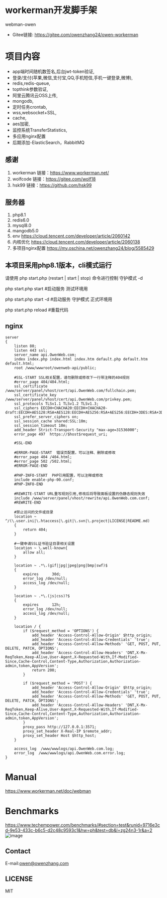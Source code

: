 
# workerman开发脚手架
webman-owen
- Gitee链接:
  https://gitee.com/owenzhang24/owen-workerman


# 项目内容

- app端时间随机数签名,后台jwt-token验证,
- 登录/支付(苹果,微信,支付宝,QQ,手机短信,手机一键登录,微博),
- redis,redis-queue,
- topthink参数验证,
- 阿里云腾讯云OSS上传,
- mongodb,
- 定时任务crontab,
- wss,websocket+SSL,
- cache,
- aes加密,
- 监控系统TransferStatistics,
- 多应用nginx配置
- 后期添加-ElasticSearch，RabbitMQ


## 感谢

1. workerman 链接：https://www.workerman.net/
2. wolfcode 链接：https://gitee.com/wolf18
3. hsk99 链接：https://github.com/hsk99


## 服务器

1. php8.1
2. redis6.0
3. mysql8.0
4. mangodb5.0
5. env  https://cloud.tencent.com/developer/article/2060142
6. 内核优化 https://cloud.tencent.com/developer/article/2060138
7. 多项目nginx配置  https://my.oschina.net/owenzhang24/blog/5585429

## 本项目采用php8.1版本，cli模式运行

请使用 php start.php (restart | start | stop) 命令进行控制 守护模式 -d

php start.php start       #启动服务 测试环境用

php start.php start -d    #启动服务 守护模式 正式环境用

php start.php reload      #重载代码

## nginx
```
server
{
    listen 80;
	listen 443 ssl;
    server_name api.OwenWeb.com;
    index index.php index.html index.htm default.php default.htm default.html;
    root /www/wwwroot/owenweb-api/public;

    #SSL-START SSL相关配置，请勿删除或修改下一行带注释的404规则
    #error_page 404/404.html;
    ssl_certificate    /www/server/panel/vhost/cert/api.OwenWeb.com/fullchain.pem;
    ssl_certificate_key    /www/server/panel/vhost/cert/api.OwenWeb.com/privkey.pem;
    ssl_protocols TLSv1.1 TLSv1.2 TLSv1.3;
    ssl_ciphers EECDH+CHACHA20:EECDH+CHACHA20-draft:EECDH+AES128:RSA+AES128:EECDH+AES256:RSA+AES256:EECDH+3DES:RSA+3DES:!MD5;
    ssl_prefer_server_ciphers on;
    ssl_session_cache shared:SSL:10m;
    ssl_session_timeout 10m;
    add_header Strict-Transport-Security "max-age=31536000";
    error_page 497  https://$host$request_uri;

    #SSL-END

    #ERROR-PAGE-START  错误页配置，可以注释、删除或修改
    #error_page 404 /404.html;
    #error_page 502 /502.html;
    #ERROR-PAGE-END

    #PHP-INFO-START  PHP引用配置，可以注释或修改
    include enable-php-00.conf;
    #PHP-INFO-END

    #REWRITE-START URL重写规则引用,修改后将导致面板设置的伪静态规则失效
    include /www/server/panel/vhost/rewrite/api.OwenWeb.com.conf;
    #REWRITE-END

    #禁止访问的文件或目录
    location ~ ^/(\.user.ini|\.htaccess|\.git|\.svn|\.project|LICENSE|README.md)
    {
        return 404;
    }

    #一键申请SSL证书验证目录相关设置
    location ~ \.well-known{
        allow all;
    }

    location ~ .*\.(gif|jpg|jpeg|png|bmp|swf)$
    {
        expires      30d;
        error_log /dev/null;
        access_log /dev/null;
    }

    location ~ .*\.(js|css)?$
    {
        expires      12h;
        error_log /dev/null;
        access_log /dev/null;
    }
    
    location / {
        if ($request_method = 'OPTIONS') {  
            add_header 'Access-Control-Allow-Origin' $http_origin;  
            add_header 'Access-Control-Allow-Credentials' 'true';  
            add_header 'Access-Control-Allow-Methods' 'GET, POST, PUT, DELETE, PATCH, OPTIONS';  
            add_header 'Access-Control-Allow-Headers' 'DNT,X-Mx-ReqToken,Keep-Alive,User-Agent,X-Requested-With,If-Modified-Since,Cache-Control,Content-Type,Authorization,Authorization-admin,token,AppVersion';  
            return 200;
        }
        
        if ($request_method = 'POST') {  
            add_header 'Access-Control-Allow-Origin' $http_origin;   
            add_header 'Access-Control-Allow-Credentials' 'true';  
            add_header 'Access-Control-Allow-Methods' 'GET, POST, PUT, DELETE, PATCH, OPTIONS';  
            add_header 'Access-Control-Allow-Headers' 'DNT,X-Mx-ReqToken,Keep-Alive,User-Agent,X-Requested-With,If-Modified-Since,Cache-Control,Content-Type,Authorization,Authorization-admin,token,AppVersion';  
        }      
        proxy_pass http://127.0.0.1:3571;
        proxy_set_header X-Real-IP $remote_addr;
        proxy_set_header Host $http_host;
    }
    
    access_log  /www/wwwlogs/api.OwenWeb.com.log;
    error_log  /www/wwwlogs/api.OwenWeb.com.error.log;
}
```

# Manual

https://www.workerman.net/doc/webman

# Benchmarks

https://www.techempower.com/benchmarks/#section=test&runid=9716e3cd-9e53-433c-b6c5-d2c48c9593c1&hw=ph&test=db&l=zg24n3-1r&a=2
![image](https://user-images.githubusercontent.com/6073368/96447814-120fc980-1245-11eb-938d-6ea408716c72.png)

## Contact

E-mail:owen@owenzhang.com

## LICENSE

MIT
